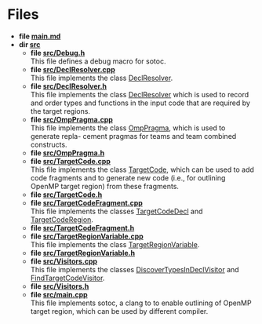 # Files




* **file [main.md](../Files/main_8md.md#file-main.md)** 
* **dir [src](../Files/dir_68267d1309a1af8e8297ef4c3efbcdba.md#dir-src)** 
    * **file [src/Debug.h](../Files/Debug_8h.md#file-debug.h)** <br>This file defines a debug macro for sotoc. 
    * **file [src/DeclResolver.cpp](../Files/DeclResolver_8cpp.md#file-declresolver.cpp)** <br>This file implements the class [DeclResolver](../Classes/classDeclResolver.md). 
    * **file [src/DeclResolver.h](../Files/DeclResolver_8h.md#file-declresolver.h)** <br>This file implements the class [DeclResolver](../Classes/classDeclResolver.md) which is used to record and order types and functions in the input code that are required by the target regions. 
    * **file [src/OmpPragma.cpp](../Files/OmpPragma_8cpp.md#file-omppragma.cpp)** <br>This file implements the class [OmpPragma](../Classes/classOmpPragma.md), which is used to generate repla- cement pragmas for teams and team combined constructs. 
    * **file [src/OmpPragma.h](../Files/OmpPragma_8h.md#file-omppragma.h)** 
    * **file [src/TargetCode.cpp](../Files/TargetCode_8cpp.md#file-targetcode.cpp)** <br>This file implements the class [TargetCode](../Classes/classTargetCode.md), which can be used to add code fragments and to generate new code (i.e., for outlining OpenMP target region) from these fragments. 
    * **file [src/TargetCode.h](../Files/TargetCode_8h.md#file-targetcode.h)** 
    * **file [src/TargetCodeFragment.cpp](../Files/TargetCodeFragment_8cpp.md#file-targetcodefragment.cpp)** <br>This file implements the classes [TargetCodeDecl](../Classes/classTargetCodeDecl.md) and [TargetCodeRegion](../Classes/classTargetCodeRegion.md). 
    * **file [src/TargetCodeFragment.h](../Files/TargetCodeFragment_8h.md#file-targetcodefragment.h)** 
    * **file [src/TargetRegionVariable.cpp](../Files/TargetRegionVariable_8cpp.md#file-targetregionvariable.cpp)** <br>This file implements the class [TargetRegionVariable](../Classes/classTargetRegionVariable.md). 
    * **file [src/TargetRegionVariable.h](../Files/TargetRegionVariable_8h.md#file-targetregionvariable.h)** 
    * **file [src/Visitors.cpp](../Files/Visitors_8cpp.md#file-visitors.cpp)** <br>This file implements the classes [DiscoverTypesInDeclVisitor](../Classes/classDiscoverTypesInDeclVisitor.md) and [FindTargetCodeVisitor](../Classes/classFindTargetCodeVisitor.md). 
    * **file [src/Visitors.h](../Files/Visitors_8h.md#file-visitors.h)** 
    * **file [src/main.cpp](../Files/main_8cpp.md#file-main.cpp)** <br>This file implements sotoc, a clang to to enable outlining of OpenMP target region, which can be used by different compiler. 




